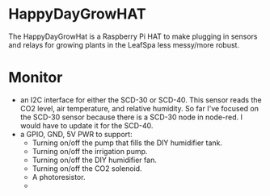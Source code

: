 # HappyDayGrowHAT
The HappyDayGrowHat is a Raspberry Pi HAT to make plugging in sensors and relays for growing plants in the LeafSpa less messy/more robust. 
# Monitor
- an I2C interface for either the SCD-30 or SCD-40.  This sensor reads the CO2 level, air temperature, and relative humidity.  So far I've focused on the SCD-30 sensor because there is a SCD-30 node in node-red.  I would have to update it for the SCD-40.
- a GPIO, GND, 5V PWR to support:
  - Turning on/off the pump that fills the DIY humidifier tank.
  - Turning on/off the irrigation pump.
  - Turning on/off the DIY humidifier fan.
  - Turning on/off the CO2 solenoid.
  - A photoresistor.
  - 
 
